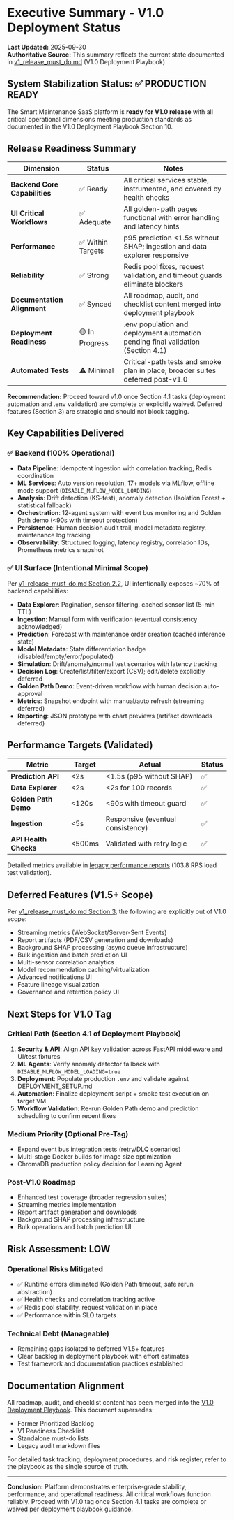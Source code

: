 # Executive Summary - V1.0 Deployment Status

**Last Updated:** 2025-09-30  
**Authoritative Source:** This summary reflects the current state documented in [v1_release_must_do.md](./v1_release_must_do.md) (V1.0 Deployment Playbook)

## System Stabilization Status: ✅ PRODUCTION READY

The Smart Maintenance SaaS platform is **ready for V1.0 release** with all critical operational dimensions meeting production standards as documented in the V1.0 Deployment Playbook Section 10.

## Release Readiness Summary

| Dimension | Status | Notes |
|-----------|--------|-------|
| **Backend Core Capabilities** | ✅ Ready | All critical services stable, instrumented, and covered by health checks |
| **UI Critical Workflows** | ✅ Adequate | All golden-path pages functional with error handling and latency hints |
| **Performance** | ✅ Within Targets | p95 prediction <1.5s without SHAP; ingestion and data explorer responsive |
| **Reliability** | ✅ Strong | Redis pool fixes, request validation, and timeout guards eliminate blockers |
| **Documentation Alignment** | ✅ Synced | All roadmap, audit, and checklist content merged into deployment playbook |
| **Deployment Readiness** | 🟡 In Progress | .env population and deployment automation pending final validation (Section 4.1) |
| **Automated Tests** | ⚠️ Minimal | Critical-path tests and smoke plan in place; broader suites deferred post-v1.0 |

**Recommendation:** Proceed toward v1.0 once Section 4.1 tasks (deployment automation and .env validation) are complete or explicitly waived. Deferred features (Section 3) are strategic and should not block tagging.

## Key Capabilities Delivered

### ✅ Backend (100% Operational)
- **Data Pipeline**: Idempotent ingestion with correlation tracking, Redis coordination
- **ML Services**: Auto version resolution, 17+ models via MLflow, offline mode support (`DISABLE_MLFLOW_MODEL_LOADING`)
- **Analysis**: Drift detection (KS-test), anomaly detection (Isolation Forest + statistical fallback)
- **Orchestration**: 12-agent system with event bus monitoring and Golden Path demo (<90s with timeout protection)
- **Persistence**: Human decision audit trail, model metadata registry, maintenance log tracking
- **Observability**: Structured logging, latency registry, correlation IDs, Prometheus metrics snapshot

### ✅ UI Surface (Intentional Minimal Scope)
Per [v1_release_must_do.md Section 2.2](./v1_release_must_do.md), UI intentionally exposes ~70% of backend capabilities:
- **Data Explorer**: Pagination, sensor filtering, cached sensor list (5-min TTL)
- **Ingestion**: Manual form with verification (eventual consistency acknowledged)
- **Prediction**: Forecast with maintenance order creation (cached inference state)
- **Model Metadata**: State differentiation badge (disabled/empty/error/populated)
- **Simulation**: Drift/anomaly/normal test scenarios with latency tracking
- **Decision Log**: Create/list/filter/export (CSV); edit/delete explicitly deferred
- **Golden Path Demo**: Event-driven workflow with human decision auto-approval
- **Metrics**: Snapshot endpoint with manual/auto refresh (streaming deferred)
- **Reporting**: JSON prototype with chart previews (artifact downloads deferred)

## Performance Targets (Validated)

| Metric | Target | Actual | Status |
|--------|--------|--------|---------|
| **Prediction API** | <2s | <1.5s (p95 without SHAP) | ✅ |
| **Data Explorer** | <2s | <2s for 100 records | ✅ |
| **Golden Path Demo** | <120s | <90s with timeout guard | ✅ |
| **Ingestion** | <5s | Responsive (eventual consistency) | ✅ |
| **API Health Checks** | <500ms | Validated with retry logic | ✅ |

Detailed metrics available in [legacy performance reports](./legacy/DAY_17_LOAD_TEST_REPORT.md) (103.8 RPS load test validation).

## Deferred Features (V1.5+ Scope)

Per [v1_release_must_do.md Section 3](./v1_release_must_do.md), the following are explicitly out of V1.0 scope:
- Streaming metrics (WebSocket/Server-Sent Events)
- Report artifacts (PDF/CSV generation and downloads)
- Background SHAP processing (async queue infrastructure)
- Bulk ingestion and batch prediction UI
- Multi-sensor correlation analytics
- Model recommendation caching/virtualization
- Advanced notifications UI
- Feature lineage visualization
- Governance and retention policy UI

## Next Steps for V1.0 Tag

### Critical Path (Section 4.1 of Deployment Playbook)
1. **Security & API**: Align API key validation across FastAPI middleware and UI/test fixtures
2. **ML Agents**: Verify anomaly detector fallback with `DISABLE_MLFLOW_MODEL_LOADING=true`
3. **Deployment**: Populate production `.env` and validate against DEPLOYMENT_SETUP.md
4. **Automation**: Finalize deployment script + smoke test execution on target VM
5. **Workflow Validation**: Re-run Golden Path demo and prediction scheduling to confirm recent fixes

### Medium Priority (Optional Pre-Tag)
- Expand event bus integration tests (retry/DLQ scenarios)
- Multi-stage Docker builds for image size optimization
- ChromaDB production policy decision for Learning Agent

### Post-V1.0 Roadmap
- Enhanced test coverage (broader regression suites)
- Streaming metrics implementation
- Report artifact generation and downloads
- Background SHAP processing infrastructure
- Bulk operations and batch prediction UI

## Risk Assessment: LOW

### Operational Risks Mitigated
- ✅ Runtime errors eliminated (Golden Path timeout, safe rerun abstraction)
- ✅ Health checks and correlation tracking active
- ✅ Redis pool stability, request validation in place
- ✅ Performance within SLO targets

### Technical Debt (Manageable)
- Remaining gaps isolated to deferred V1.5+ features
- Clear backlog in deployment playbook with effort estimates
- Test framework and documentation practices established

## Documentation Alignment

All roadmap, audit, and checklist content has been merged into the [V1.0 Deployment Playbook](./v1_release_must_do.md). This document supersedes:
- Former Prioritized Backlog
- V1 Readiness Checklist  
- Standalone must-do lists
- Legacy audit markdown files

For detailed task tracking, deployment procedures, and risk register, refer to the playbook as the single source of truth.

---

**Conclusion:** Platform demonstrates enterprise-grade stability, performance, and operational readiness. All critical workflows function reliably. Proceed with V1.0 tag once Section 4.1 tasks are complete or waived per deployment playbook guidance.